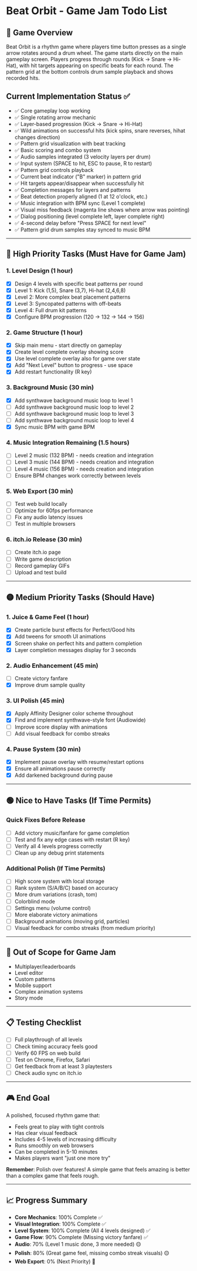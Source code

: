 # Beat Orbit - Game Jam Todo List

## 🎯 Game Overview
Beat Orbit is a rhythm game where players time button presses as a single arrow rotates around a drum wheel. The game starts directly on the main gameplay screen. Players progress through rounds (Kick → Snare → Hi-Hat), with hit targets appearing on specific beats for each round. The pattern grid at the bottom controls drum sample playback and shows recorded hits.

## Current Implementation Status ✅
- ✅ Core gameplay loop working
- ✅ Single rotating arrow mechanic
- ✅ Layer-based progression (Kick → Snare → Hi-Hat)
- ✅ Wild animations on successful hits (kick spins, snare reverses, hihat changes direction)
- ✅ Pattern grid visualization with beat tracking
- ✅ Basic scoring and combo system
- ✅ Audio samples integrated (3 velocity layers per drum)
- ✅ Input system (SPACE to hit, ESC to pause, R to restart)
- ✅ Pattern grid controls playback
- ✅ Current beat indicator ("B" marker) in pattern grid
- ✅ Hit targets appear/disappear when successfully hit
- ✅ Completion messages for layers and patterns
- ✅ Beat detection properly aligned (1 at 12 o'clock, etc.)
- ✅ Music integration with BPM sync (Level 1 complete)
- ✅ Visual miss feedback (magenta line shows where arrow was pointing)
- ✅ Dialog positioning (level complete left, layer complete right)
- ✅ 4-second delay before "Press SPACE for next level"
- ✅ Pattern grid drum samples stay synced to music BPM

---

## 🔴 High Priority Tasks (Must Have for Game Jam)


### 1. Level Design (1 hour)
- [X] Design 4 levels with specific beat patterns per round
- [X] Level 1: Kick (1,5), Snare (3,7), Hi-hat (2,4,6,8)
- [X] Level 2: More complex beat placement patterns
- [X] Level 3: Syncopated patterns with off-beats
- [X] Level 4: Full drum kit patterns
- [X] Configure BPM progression (120 → 132 → 144 → 156)

### 2. Game Structure (1 hour) 
- [X] Skip main menu - start directly on gameplay
- [X] Create level complete overlay showing score
- [X] Use level complete overlay also for game over state
- [X] Add "Next Level" button to progress - use space
- [X] Add restart functionality (R key)

### 3. Background Music (30 min)
- [X] Add synthwave background music loop to level 1
- [ ] Add synthwave background music loop to level 2
- [ ] Add synthwave background music loop to level 3
- [ ] Add synthwave background music loop to level 4
- [X] Sync music BPM with game BPM

### 4. Music Integration Remaining (1.5 hours)
- [ ] Level 2 music (132 BPM) - needs creation and integration
- [ ] Level 3 music (144 BPM) - needs creation and integration  
- [ ] Level 4 music (156 BPM) - needs creation and integration
- [ ] Ensure BPM changes work correctly between levels

### 5. Web Export (30 min)
- [ ] Test web build locally
- [ ] Optimize for 60fps performance
- [ ] Fix any audio latency issues
- [ ] Test in multiple browsers

### 6. itch.io Release (30 min)
- [ ] Create itch.io page
- [ ] Write game description
- [ ] Record gameplay GIFs
- [ ] Upload and test build

---

## 🟡 Medium Priority Tasks (Should Have)

### 1. Juice & Game Feel (1 hour)
- [X] Create particle burst effects for Perfect/Good hits
- [X] Add tweens for smooth UI animations
- [X] Screen shake on perfect hits and pattern completion
- [X] Layer completion messages display for 3 seconds

### 2. Audio Enhancement (45 min)
- [ ] Create victory fanfare
- [X] Improve drum sample quality

### 3. UI Polish (45 min)
- [X] Apply Affinity Designer color scheme throughout
- [X] Find and implement synthwave-style font (Audiowide)
- [ ] Improve score display with animations
- [ ] Add visual feedback for combo streaks

### 4. Pause System (30 min)
- [X] Implement pause overlay with resume/restart options
- [X] Ensure all animations pause correctly
- [X] Add darkened background during pause

---

## 🟢 Nice to Have Tasks (If Time Permits)

### Quick Fixes Before Release
- [ ] Add victory music/fanfare for game completion
- [ ] Test and fix any edge cases with restart (R key)
- [ ] Verify all 4 levels progress correctly
- [ ] Clean up any debug print statements

### Additional Polish (If Time Permits)
- [ ] High score system with local storage
- [ ] Rank system (S/A/B/C) based on accuracy
- [ ] More drum variations (crash, tom)
- [ ] Colorblind mode
- [ ] Settings menu (volume control)
- [ ] More elaborate victory animations
- [ ] Background animations (moving grid, particles)
- [ ] Visual feedback for combo streaks (from medium priority)

---

## 🚫 Out of Scope for Game Jam
- Multiplayer/leaderboards
- Level editor
- Custom patterns
- Mobile support
- Complex animation systems
- Story mode

---

## 📋 Testing Checklist
- [ ] Full playthrough of all levels
- [ ] Check timing accuracy feels good
- [ ] Verify 60 FPS on web build
- [ ] Test on Chrome, Firefox, Safari
- [ ] Get feedback from at least 3 playtesters
- [ ] Check audio sync on itch.io

---

## 🎮 End Goal
A polished, focused rhythm game that:
- Feels great to play with tight controls
- Has clear visual feedback
- Includes 4-5 levels of increasing difficulty
- Runs smoothly on web browsers
- Can be completed in 5-10 minutes
- Makes players want "just one more try"

**Remember**: Polish over features! A simple game that feels amazing is better than a complex game that feels rough.

---

## 📈 Progress Summary
- **Core Mechanics**: 100% Complete ✅
- **Visual Integration**: 100% Complete ✅
- **Level System**: 100% Complete (All 4 levels designed) ✅
- **Game Flow**: 90% Complete (Missing victory fanfare) ✅
- **Audio**: 70% (Level 1 music done, 3 more needed) 🟡
- **Polish**: 80% (Great game feel, missing combo streak visuals) 🟡
- **Web Export**: 0% (Next Priority) 🔴